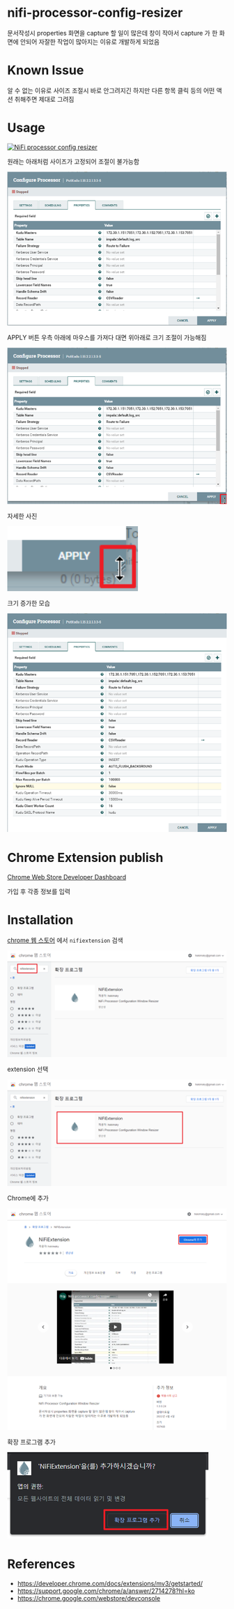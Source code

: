 # nifi-processor-config-resizer

문서작성시 properties 화면을 capture 할 일이 많은데 창이 작아서 capture 가 한 화면에 안되어 자잘한 작업이 많아지는 이유로 개발하게 되었음

# Known Issue

알 수 없는 이유로 사이즈 조절시 바로 안그려지긴 하지만 다른 항목 클릭 등의 어떤 액션 취해주면 제대로 그려짐

# Usage

[![NiFi processor config resizer](http://img.youtube.com/vi/sQgpqx9x1bs/0.jpg)](https://youtu.be/sQgpqx9x1bs?t=0s)

원래는 아래처럼 사이즈가 고정되어 조절이 불가능함

![default Configure Processor](./screenshots/img00.png)

APPLY 버튼 우측 아래에 마우스를 가져다 대면 위아래로 크기 조절이 가능해짐

![Button Vertical Cursor](./screenshots/img01.png)

자세한 사진

<img src="./screenshots/img02.png" alt="Detail Button Vertical Cursor" style="width:300px;"/>

크기 증가한 모습

![Resized Configure Processor](./screenshots/img03.png)

# Chrome Extension publish

[Chrome Web Store Developer Dashboard](https://chrome.google.com/webstore/devconsole)

가입 후 각종 정보를 입력

# Installation

[chrome 웹 스토어](https://chrome.google.com/webstore/category/extensions) 에서 `nifiextension` 검색

![Search](screenshots/img04.png)

extension 선택

![Installation](screenshots/img05.png)

Chrome에 추가

![Add Chrome](screenshots/img06.png)

확장 프로그램 추가

![Add Extension](screenshots/img07.png)

# References

* https://developer.chrome.com/docs/extensions/mv3/getstarted/
* https://support.google.com/chrome/a/answer/2714278?hl=ko
* https://chrome.google.com/webstore/devconsole
